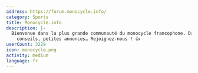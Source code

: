 ```yaml
---
address: https://forum.monocycle.info/
category: Sports
title: Monocycle.info
description: |-
  Bienvenue dans la plus grande communauté du monocycle francophone. Discussions, questions,
    conseils, petites annonces… Rejoignez-nous ! 👍
userCount: 3229
icon: monocycle.png
activity: medium
language: fr
---
```

